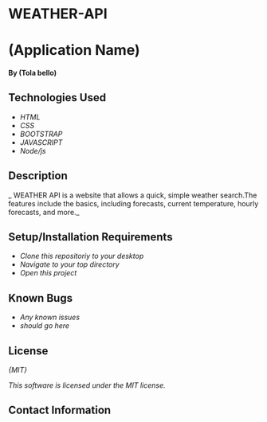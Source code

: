 # WEATHER-API
# (Application Name)

#### By (Tola bello)

## Technologies Used

* _HTML_
* _CSS_
* _BOOTSTRAP_
* _JAVASCRIPT_
* _Node/js_
## Description
_ WEATHER API is a website that allows a quick, simple weather search.The features include the basics, including forecasts, current temperature, hourly forecasts, and more._
## Setup/Installation Requirements

* _Clone this repositoriy to your desktop_ 
* _Navigate to your top directory_
* _Open this project_

## Known Bugs

* _Any known issues_
* _should go here_

## License
_{MIT}_

_This software is licensed under the MIT license._
## Contact Information
